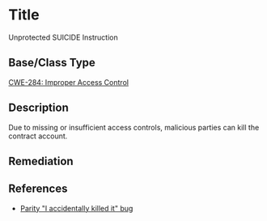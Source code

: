 # Title 
Unprotected SUICIDE Instruction

## Base/Class Type
[CWE-284: Improper Access Control](https://cwe.mitre.org/data/definitions/284.html)

## Description 

Due to missing or insufficient access controls, malicious parties can kill the contract account.

## Remediation


## References 

- [Parity "I accidentally killed it" bug](https://www.parity.io/a-postmortem-on-the-parity-multi-sig-library-self-destruct/)
